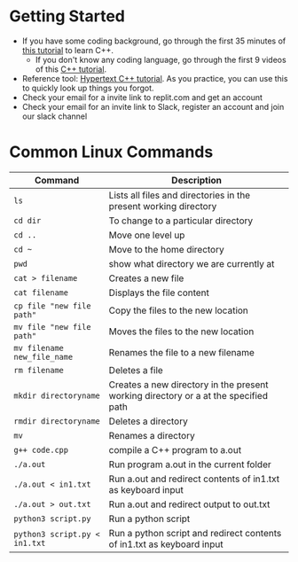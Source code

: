 # Getting Started
- If you have some coding background, go through the first 35 minutes of [this tutorial](https://youtu.be/Rub-JsjMhWY) to learn C++.
  - If you don't know any coding language, go through the first 9 videos of this [C++ tutorial](https://youtu.be/NGSBPcDuB5k).
- Reference tool: [Hypertext C++ tutorial](https://www.programiz.com/c-programming#tutorial). As you practice, you can use this to quickly look up things you forgot.
- Check your email for a invite link to replit.com and get an account
- Check your email for an invite link to Slack, register an account and join our slack channel

# Common Linux Commands
| Command | Description |
| ---------- | ----------
| `ls` | Lists all files and directories in the present working directory |
| `cd dir` | To change to a particular directory |
| `cd ..`	| Move one level up |
| `cd ~` | Move to the home directory |
| `pwd` | show what directory we are currently at |
| `cat > filename` | Creates a new file |
| `cat filename` | Displays the file content |
| `cp file "new file path"` | Copy the files to the new location |
| `mv file "new file path"` | Moves the files to the new location |
| `mv filename new_file_name` | Renames the file to a new filename |
| `rm filename` | Deletes a file |
| `mkdir directoryname` | Creates a new directory in the present working directory or a at the specified path |
| `rmdir directoryname` | Deletes a directory |
| `mv` | Renames a directory |
| `g++ code.cpp` |  compile a C++ program to a.out |
| `./a.out` | Run program a.out in the current folder |
| `./a.out < in1.txt` | Run a.out and redirect contents of in1.txt as keyboard input |
| `./a.out > out.txt` | Run a.out and redirect output to out.txt |
| `python3 script.py` | Run a python script |
| `python3 script.py < in1.txt` | Run a python script and redirect contents of in1.txt as keyboard input |
